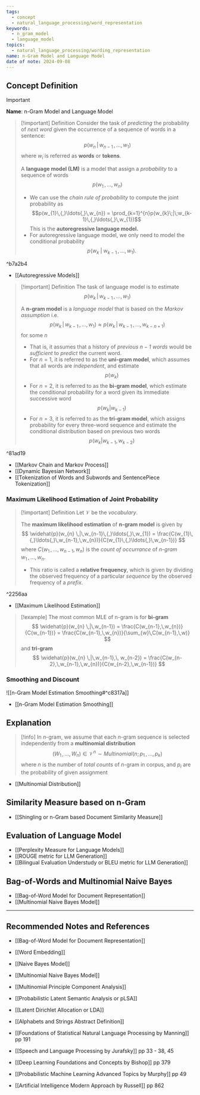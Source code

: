 ```yaml
---
tags:
  - concept
  - natural_language_processing/word_representation
keywords:
  - n_gram_model
  - language_model
topics:
  - natural_language_processing/wording_representation
name: n-Gram Model and Language Model
date of note: 2024-09-08
---
```


## Concept Definition

>[!important]
>**Name**: n-Gram Model and Language Model

>[!important] Definition
>Consider the task of *predicting* the probability of *next word* given the occurrence of a sequence of words in a sentence: $$p(w_{n} \,|\,w_{n-1}\,{,}\ldots{,}\,w_{1})$$ 
>where $w_{i}$ is referred as **words** or **tokens**.
>
>A **language model (LM)** is a model that assign a *probability* to a sequence of words $$p(w_{1}\,{,}\ldots{,}\,w_{n})$$
>- We can use the *chain rule of probability* to compute the joint probability as $$p(w_{1}\,{,}\ldots{,}\,w_{n}) = \prod_{k=1}^{n}p(w_{k}\;|\;w_{k-1}\,{,}\ldots{,}\,w_{1})$$ This is the **autoregressive language model.**
>- For autoregressive language model, we only need to model the conditional probability $$p(w_{k}\;|\;w_{k-1}\,{,}\ldots{,}\,w_{1}).$$
>

^b7a2b4

- [[Autoregressive Models]]

>[!important] Definition
>The task of language model is to estimate $$p(w_{k} \,|\,w_{k-1}\,{,}\ldots{,}\,w_{1})$$ 
>
>A **n-gram model** is a *language model* that is based on the *Markov assumption* i.e. $$p(w_{k} \,|\,w_{k-1}\,{,}\ldots{,}\,w_{1}) \approx p(w_{k} \,|\,w_{k-1}\,{,}\ldots{,}\,w_{k-n+1})$$ for some $n$
>- That is, it assumes that a history of *previous $n-1$ words* would be *sufficient* to *predict* the current word.
>- For $n=1$, it is referred to as the **uni-gram model**, which assumes that all words are *independent*, and estimate $$p(w_{k})$$
>- For $n=2$, it is referred to as the **bi-gram model**, which estimate the conditional probability for a word given its immediate successive word $$p(w_{k} | w_{k-1})$$
>- For $n=3$, it is referred to as the **tri-gram model**, which assigns probability for every three-word sequence and estimate the conditional distribution based on previous two words $$p(w_{k} | w_{k-1}, w_{k-2})$$


^81ad19

- [[Markov Chain and Markov Process]]
- [[Dynamic Bayesian Network]]
- [[Tokenization of Words and Subwords and SentencePiece Tokenization]]


### Maximum Likelihood Estimation of Joint Probability

>[!important] Definition
>Let $\mathcal{V}$ be the *vocabulary*. 
>
>The **maximum likelihood estimation** of **n-gram model** is given by 
>$$
>\widehat{p}(w_{n} \,|\,w_{n-1}\,{,}\ldots{,}\,w_{1}) = \frac{C(w_{1}\,{,}\ldots{,}\,w_{n-1},\,w_{n})}{C(w_{1}\,{,}\ldots{,}\,w_{n-1})}
>$$
>where $C(w_{1}\,{,}\ldots{,}\,w_{n-1},\,w_{n})$ is the *count of occurrance* of *$n$-gram* $w_{1}\,{,}\ldots{,}\,w_{n}$.
>- This ratio is called a **relative frequency**, which is given by dividing the observed frequency of a particular *sequence* by the observed frequency of a *prefix*.  

^2256aa

- [[Maximum Likelihood Estimation]]

>[!example]
>The most common MLE of n-gram is for **bi-gram**
>$$
>\widehat{p}(w_{n} \,|\,w_{n-1}) = \frac{C(w_{n-1},\,w_{n})}{C(w_{n-1})} = \frac{C(w_{n-1},\,w_{n})}{\sum_{w}\,C(w_{n-1},\,w)}
>$$
>and **tri-gram**
>$$
>\widehat{p}(w_{n} \,|\,w_{n-1},\, w_{n-2}) = \frac{C(w_{n-2},\,w_{n-1},\,w_{n})}{C(w_{n-2},\,w_{n-1})}
>$$


### Smoothing and Discount

![[n-Gram Model Estimation Smoothing#^c8317a]]

- [[n-Gram Model Estimation Smoothing]]


## Explanation

>[!info]
>In $n$-gram, we assume that each $n$-gram sequence is selected independently from a **multinomial distribution**
>$$
>(W_{1}\,{,}\ldots{,}\,W_{n}) \in \mathcal{V}^{n} \sim Multinomial(n; p_{1} \,{,}\ldots{,}\, p_{k})
>$$
>where $n$ is the number of *total counts* of $n$-gram in corpus, and $p_{i}$ are the probability of given assignment 

- [[Multinomial Distribution]]

## Similarity Measure based on n-Gram

- [[Shingling or n-Gram based Document Similarity Measure]]


## Evaluation of Language Model

- [[Perplexity Measure for Language Models]]
- [[ROUGE metric for LLM Generation]]
- [[Bilingual Evaluation Understudy or BLEU metric for LLM Generation]]


## Bag-of-Words and Multinomial Naive Bayes 

- [[Bag-of-Word Model for Document Representation]]
- [[Multinomial Naive Bayes Model]]




-----------
##  Recommended Notes and References


- [[Bag-of-Word Model for Document Representation]]
- [[Word Embedding]]
- [[Naive Bayes Model]]
- [[Multinomial Naive Bayes Model]]
- [[Multinomial Principle Component Analysis]]
- [[Probabilistic Latent Semantic Analysis or pLSA]]
- [[Latent Dirichlet Allocation or LDA]]

- [[Alphabets and Strings Abstract Definition]]

- [[Foundations of Statistical Natural Language Processing by Manning]] pp 191
- [[Speech and Language Processing by Jurafsky]] pp 33 - 38, 45
- [[Deep Learning Foundations and Concepts by Bishop]] pp 379
- [[Probabilistic Machine Learning Advanced Topics by Murphy]] pp 49
- [[Artificial Intelligence Modern Approach by Russell]] pp 862